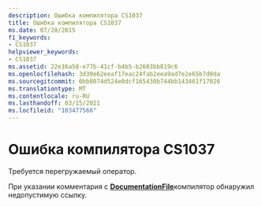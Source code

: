 ```yaml
---
description: Ошибка компилятора CS1037
title: Ошибка компилятора CS1037
ms.date: 07/20/2015
f1_keywords:
- CS1037
helpviewer_keywords:
- CS1037
ms.assetid: 22e16a58-e77b-41cf-b4b5-b2603bb819c6
ms.openlocfilehash: 3d30e62eeaf17eac24fab2eea9ad7e2e65b7d0da
ms.sourcegitcommit: 0bb8074d524e0dcf165430b744bb143461f17026
ms.translationtype: MT
ms.contentlocale: ru-RU
ms.lasthandoff: 03/15/2021
ms.locfileid: "103477566"
---
```

# <a name="compiler-error-cs1037"></a>Ошибка компилятора CS1037

Требуется перегружаемый оператор.  
  
 При указании комментария с [**DocumentationFile**](../language-reference/compiler-options/output.md#documentationfile)компилятор обнаружил недопустимую ссылку.
